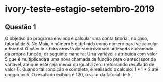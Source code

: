 # ivory-teste-estagio-setembro-2019

## Questão 1

O objetivo do programa enviado é calcular uma conta fatorial, no caso, fatorial de 5.
No Main, o número 5 é definido como número para se calcular a fatorial. O cálculo é feito através de recursividade utilizando a chamada da própria função, da seguinte maneira: Uma variável é atribuida com valor 5 que é multiplicada a uma nova chamada de função para o antecessor da variável, até que este seja menor ou igual a zero (retornando resultado de valor 1). Quando tal condição é completa, é realizado o cálculo: 1 * 1 * 2 até chegar no 5. 
O resultado exibido é 120, o valor da fatorial de 5.